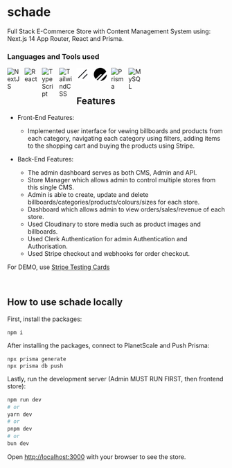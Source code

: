 # schade

Full Stack E-Commerce Store with Content Management System using: Next.js 14 App Router, React and Prisma.


### Languages and Tools used

<img align="left" alt="NextJS" width="30px" style="padding-right:10px;" src="https://cdn.jsdelivr.net/gh/devicons/devicon/icons/nextjs/nextjs-original.svg" />
<img align="left" alt="React" width="30px" style="padding-right:10px;" src="https://cdn.jsdelivr.net/gh/devicons/devicon/icons/react/react-original.svg" />
<img align="left" alt="TypeScript" width="30px" style="padding-right:10px;" src="https://cdn.jsdelivr.net/gh/devicons/devicon/icons/typescript/typescript-plain.svg" />
<img align="left" alt="TailwindCSS" width="30px" style="padding-right:10px;" src="https://cdn.jsdelivr.net/gh/devicons/devicon/icons/tailwindcss/tailwindcss-original.svg" />
<img align="left" alt="ShadcnUI" width="30px" style="padding-right:10px;" src="/toolsIMG/shadcnui.png" />
<img align="left" alt="PlanetScale" width="30px" style="padding-right:10px;" src="/toolsIMG/planetscale-seeklogo.svg" />
<img align="left" alt="Prisma" width="30px" style="padding-right:10px;" src="https://cdn.jsdelivr.net/gh/devicons/devicon/icons/prisma/prisma-original.svg" />
<img align="left" alt="MySQL" width="30px" style="padding-right:10px;" src="https://cdn.jsdelivr.net/gh/devicons/devicon/icons/mysql/mysql-original.svg" />

<br />
<br />

## Features
- Front-End Features:
  - Implemented user interface for vewing billboards and products from each category, navigating each category using filters, adding items to the shopping cart and buying the products using Stripe.

- Back-End Features:
  - The admin dashboard serves as both CMS, Admin and API.
  - Store Manager which allows admin to control multiple stores from this single CMS.
  - Admin is able to create, update and delete billboards/categories/products/colours/sizes for each store.
  - Dashboard which allows admin to view orders/sales/revenue of each store.
  - Used Cloudinary to store media such as product images and billboards.
  - Used Clerk Authentication for admin Authentication and Authorisation.
  - Used Stripe checkout and webhooks for order checkout.

For DEMO, use [Stripe Testing Cards](https://stripe.com/docs/testing)

</br>

## How to use schade locally

First, install the packages:

```shell
npm i
```

After installing the packages, connect to PlanetScale and Push Prisma:

```shell
npx prisma generate
npx prisma db push
```

Lastly, run the development server (Admin MUST RUN FIRST, then frontend store):

```bash
npm run dev
# or
yarn dev
# or
pnpm dev
# or
bun dev
```

Open [http://localhost:3000](http://localhost:3000) with your browser to see the store.